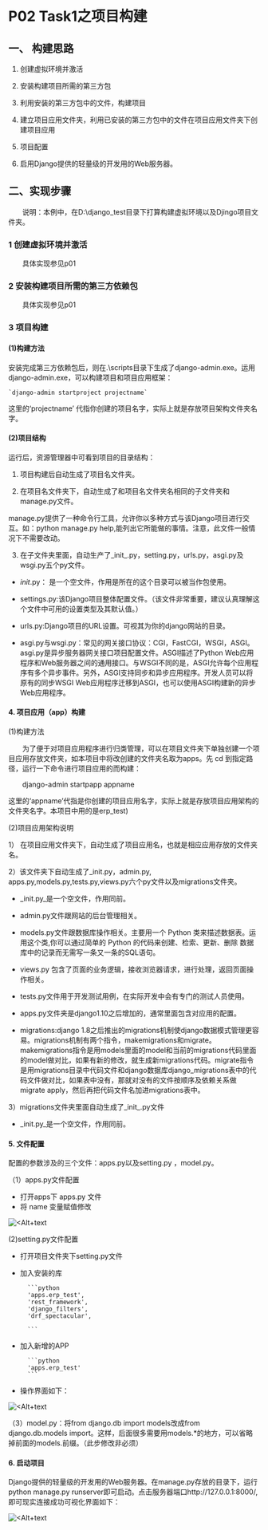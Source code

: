 
# P02 Task1之项目构建

## 一、 构建思路


1. 创建虚拟环境并激活

2. 安装构建项目所需的第三方包

3. 利用安装的第三方包中的文件，构建项目

4. 建立项目应用文件夹，利用已安装的第三方包中的文件在项目应用文件夹下创建项目应用

5. 项目配置

6. 启用Django提供的轻量级的开发用的Web服务器。


## 二、实现步骤

&#8195;&#8195;说明：本例中，在D:\django_test目录下打算构建虚拟环境以及Djingo项目文件夹。

### 1 创建虚拟环境并激活 
    
&#8195;&#8195;具体实现参见p01

### 2 安装构建项目所需的第三方依赖包   

&#8195;&#8195;具体实现参见p01

### 3 项目构建

#### (1)构建方法

安装完成第三方依赖包后，则在.\scripts目录下生成了django-admin.exe。运用django-admin.exe，可以构建项目和项目应用框架：

    `django-admin startproject projectname`   
    
这里的‘projectname’ 代指你创建的项目名字，实际上就是存放项目架构文件夹名字。

    

#### (2)项目结构

运行后，资源管理器中可看到项目的目录结构：

1) 项目构建后自动生成了项目名文件夹。

2) 在项目名文件夹下，自动生成了和项目名文件夹名相同的子文件夹和manage.py文件。

manage.py提供了一种命令行工具，允许你以多种方式与该Django项目进行交互。如：python manage.py help,能列出它所能做的事情。注意，此文件一般情况下不需要改动。

3) 在子文件夹里面，自动生产了_init_.py，setting.py，urls.py，asgi.py及wsgi.py五个py文件。

* _init_.py： 是一个空文件，作用是所在的这个目录可以被当作包使用。

* settings.py:该Django项目整体配置文件。（该文件非常重要，建议认真理解这个文件中可用的设置类型及其默认值。）

* urls.py:Django项目的URL设置。可视其为你的django网站的目录。

* asgi.py与wsgi.py：常见的网关接口协议：CGI，FastCGI，WSGI，ASGI。asgi.py是异步服务器网关接口项目配置文件。ASGI描述了Python Web应用程序和Web服务器之间的通用接口。与WSGI不同的是，ASGI允许每个应用程序有多个异步事件。另外，ASGI支持同步和异步应用程序。开发人员可以将原有的同步WSGI Web应用程序迁移到ASGI，也可以使用ASGI构建新的异步Web应用程序。


#### 4. 项目应用（app）构建

(1)构建方法

&#8195;&#8195;为了便于对项目应用程序进行归类管理，可以在项目文件夹下单独创建一个项目应用存放文件夹，如本项目中将改创建的文件夹名取为apps。先 cd 到指定路径，运行一下命令进行项目应用的而构建：
   
&#8195;&#8195;django-admin startpapp appname 

这里的‘appname’代指是你创建的项目应用名字，实际上就是存放项目应用架构的文件夹名字。本项目中用的是erp_test)

(2)项目应用架构说明

1） 在项目应用文件夹下，自动生成了项目应用名，也就是相应应用存放的文件夹名。

2）该文件夹下自动生成了_init.py，admin.py, apps.py,models.py,tests.py,views.py六个py文件以及migrations文件夹。

* _init.py_是一个空文件，作用同前。

* admin.py文件跟网站的后台管理相关。

* models.py文件跟数据库操作相关。主要用一个 Python 类来描述数据表。运用这个类,你可以通过简单的 Python 的代码来创建、检索、更新、删除 数据库中的记录而无需写一条又一条的SQL语句。

* views.py 包含了页面的业务逻辑，接收浏览器请求，进行处理，返回页面操作相关。

* tests.py文件用于开发测试用例，在实际开发中会有专门的测试人员使用。

* apps.py文件夹是django1.10之后增加的，通常里面包含对应用的配置。

* migrations:django 1.8之后推出的migrations机制使django数据模式管理更容易。migrations机制有两个指令，makemigrations和migrate。makemigrations指令是用models里面的model和当前的migrations代码里面的model做对比，如果有新的修改，就生成新migrations代码。migrate指令是用migrations目录中代码文件和django数据库django_migrations表中的代码文件做对比，如果表中没有，那就对没有的文件按顺序及依赖关系做migrate apply，然后再把代码文件名加进migrations表中。


3）migrations文件夹里面自动生成了_init_.py文件

* _init.py_是一个空文件，作用同前。


#### 5. 文件配置
 
配置的参数涉及的三个文件：apps.py以及setting.py ，model.py。

（1）apps.py文件配置

* 打开apps下 apps.py 文件
* 将 name 变量赋值修改


![<Alt+text](assets/image-20230531125638-pq3meyv.png)



(2)setting.py文件配置

* 打开项目文件夹下setting.py文件
    
* 加入安装的库

        ```python
        'apps.erp_test',
        'rest_framework',
        'django_filters',
        'drf_spectacular',
   
        ```

* 加入新增的APP

        ```python
        'apps.erp_test'
        ```

    
* 操作界面如下：
    
![<Alt+text](1693708063790.png)



（3）model.py：将from django.db import models改成from django.db.models import。这样，后面很多需要用models.*的地方，可以省略掉前面的models.前缀。（此步修改非必须）

####   6. 启动项目  

Django提供的轻量级的开发用的Web服务器。在manage.py存放的目录下，运行 python manage.py runserver即可启动。点击服务器端口http://127.0.0.1:8000/,即可现实连接成功可视化界面如下：




![<Alt+text](1693705465453.png)



